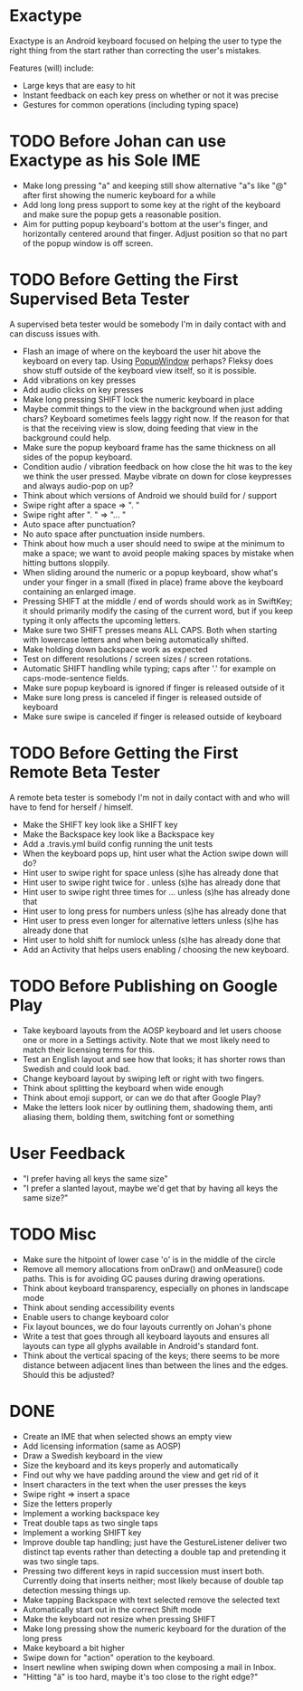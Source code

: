 # Exactype

Exactype is an Android keyboard focused on helping the user to type the right thing from the start
rather than correcting the user's mistakes.

Features (will) include:
* Large keys that are easy to hit
* Instant feedback on each key press on whether or not it was precise
* Gestures for common operations (including typing space)

# TODO Before Johan can use Exactype as his Sole IME
* Make long pressing "a" and keeping still show alternative "a"s like "@" after first showing the
numeric keyboard for a while
* Add long long press support to some key at the right of the keyboard and make sure the popup gets
a reasonable position.
* Aim for putting popup keyboard's bottom at the user's finger, and horizontally centered around
that finger. Adjust position so that no part of the popup window is off screen.

# TODO Before Getting the First Supervised Beta Tester
A supervised beta tester would be somebody I'm in daily contact with and can discuss issues with.
* Flash an image of where on the keyboard the user hit above the keyboard on every tap. Using
[PopupWindow](http://developer.android.com/reference/android/widget/PopupWindow.html) perhaps?
Fleksy does show stuff outside of the keyboard view itself, so it is possible.
* Add vibrations on key presses
* Add audio clicks on key presses
* Make long pressing SHIFT lock the numeric keyboard in place
* Maybe commit things to the view in the background when just adding chars? Keyboard sometimes feels
laggy right now. If the reason for that is that the receiving view is slow, doing feeding that view
in the background could help.
* Make sure the popup keyboard frame has the same thickness on all sides of the popup keyboard.
* Condition audio / vibration feedback on how close the hit was to the key we think the user
pressed. Maybe vibrate on down for close keypresses and always audio-pop on up?
* Think about which versions of Android we should build for / support
* Swipe right after a space => ". "
* Swipe right after ". " => "... "
* Auto space after punctuation?
* No auto space after punctuation inside numbers.
* Think about how much a user should need to swipe at the minimum to make a space; we want to avoid
people making spaces by mistake when hitting buttons sloppily.
* When sliding around the numeric or a popup keyboard, show what's under your finger in a small
(fixed in place) frame above the keyboard containing an enlarged image.
* Pressing SHIFT at the middle / end of words should work as in SwiftKey; it should primarily
modify the casing of the current word, but if you keep typing it only affects the upcoming letters.
* Make sure two SHIFT presses means ALL CAPS. Both when starting with lowercase letters and when
being automatically shifted.
* Make holding down backspace work as expected
* Test on different resolutions / screen sizes / screen rotations.
* Automatic SHIFT handling while typing; caps after '.' for example on caps-mode-sentence fields.
* Make sure popup keyboard is ignored if finger is released outside of it
* Make sure long press is canceled if finger is released outside of keyboard
* Make sure swipe is canceled if finger is released outside of keyboard

# TODO Before Getting the First Remote Beta Tester
A remote beta tester is somebody I'm not in daily contact with and who will have to fend for herself
/ himself.
* Make the SHIFT key look like a SHIFT key
* Make the Backspace key look like a Backspace key
* Add a .travis.yml build config running the unit tests
* When the keyboard pops up, hint user what the Action swipe down will do?
* Hint user to swipe right for space unless (s)he has already done that
* Hint user to swipe right twice for . unless (s)he has already done that
* Hint user to swipe right three times for ... unless (s)he has already done that
* Hint user to long press for numbers unless (s)he has already done that
* Hint user to press even longer for alternative letters unless (s)he has already done that
* Hint user to hold shift for numlock unless (s)he has already done that
* Add an Activity that helps users enabling / choosing the new keyboard.

# TODO Before Publishing on Google Play
* Take keyboard layouts from the AOSP keyboard and let users choose one or more in a Settings
activity. Note that we most likely need to match their licensing terms for this.
* Test an English layout and see how that looks; it has shorter rows than Swedish and could look
bad.
* Change keyboard layout by swiping left or right with two fingers.
* Think about splitting the keyboard when wide enough
* Think about emoji support, or can we do that after Google Play?
* Make the letters look nicer by outlining them, shadowing them, anti aliasing them, bolding them,
switching font or something

# User Feedback
* "I prefer having all keys the same size"
* "I prefer a slanted layout, maybe we'd get that by having all keys the same size?"

# TODO Misc
* Make sure the hitpoint of lower case 'o' is in the middle of the circle
* Remove all memory allocations from onDraw() and onMeasure() code paths. This is for avoiding GC
pauses during drawing operations.
* Think about keyboard transparency, especially on phones in landscape mode
* Think about sending accessibility events
* Enable users to change keyboard color
* Fix layout bounces, we do four layouts currently on Johan's phone
* Write a test that goes through all keyboard layouts and ensures all layouts can type all glyphs
available in Android's standard font.
* Think about the vertical spacing of the keys; there seems to be more distance between adjacent
lines than between the lines and the edges. Should this be adjusted?

# DONE
* Create an IME that when selected shows an empty view
* Add licensing information (same as AOSP)
* Draw a Swedish keyboard in the view
* Size the keyboard and its keys properly and automatically
* Find out why we have padding around the view and get rid of it
* Insert characters in the text when the user presses the keys
* Swipe right => insert a space
* Size the letters properly
* Implement a working backspace key
* Treat double taps as two single taps
* Implement a working SHIFT key
* Improve double tap handling; just have the GestureListener deliver two distinct tap events rather
than detecting a double tap and pretending it was two single taps.
* Pressing two different keys in rapid succession must insert both. Currently doing that inserts
neither; most likely because of double tap detection messing things up.
* Make tapping Backspace with text selected remove the selected text
* Automatically start out in the correct Shift mode
* Make the keyboard not resize when pressing SHIFT
* Make long pressing show the numeric keyboard for the duration of the long press
* Make keyboard a bit higher
* Swipe down for "action" operation to the keyboard.
* Insert newline when swiping down when composing a mail in Inbox.
* "Hitting "ä" is too hard, maybe it's too close to the right edge?"
